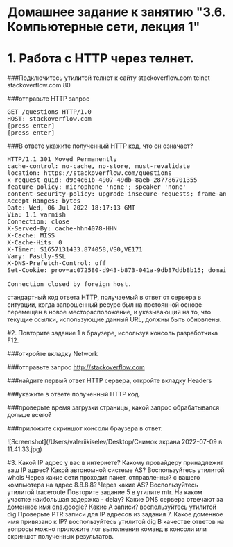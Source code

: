 # Домашнее задание к занятию "3.6. Компьютерные сети, лекция 1"
# 1. Работа c HTTP через телнет.

###Подключитесь утилитой телнет к сайту stackoverflow.com telnet stackoverflow.com 80

###отправьте HTTP запрос
<pre>GET /questions HTTP/1.0
HOST: stackoverflow.com
[press enter]
[press enter]</pre>
###В ответе укажите полученный HTTP код, что он означает?
<pre>
HTTP/1.1 301 Moved Permanently
cache-control: no-cache, no-store, must-revalidate
location: https://stackoverflow.com/questions
x-request-guid: d9e4c61b-4907-49db-8aeb-287786701355
feature-policy: microphone 'none'; speaker 'none'
content-security-policy: upgrade-insecure-requests; frame-ancestors 'self' https://stackexchange.com
Accept-Ranges: bytes
Date: Wed, 06 Jul 2022 18:17:13 GMT
Via: 1.1 varnish
Connection: close
X-Served-By: cache-hhn4078-HHN
X-Cache: MISS
X-Cache-Hits: 0
X-Timer: S1657131433.874058,VS0,VE171
Vary: Fastly-SSL
X-DNS-Prefetch-Control: off
Set-Cookie: prov=ac072580-d943-b873-041a-9db87ddb8b15; domain=.stackoverflow.com; expires=Fri, 01-Jan-2055 00:00:00 GMT; path=/; HttpOnly

Connection closed by foreign host.
</pre>

 стандартный код ответа HTTP, получаемый в ответ от сервера в ситуации, когда запрошенный ресурс был на постоянной основе перемещён в новое месторасположение, и указывающий на то, что текущие ссылки, использующие данный URL, должны быть обновлены. 

#2. Повторите задание 1 в браузере, используя консоль разработчика F12.

###откройте вкладку Network

###отправьте запрос http://stackoverflow.com

###найдите первый ответ HTTP сервера, откройте вкладку Headers

###укажите в ответе полученный HTTP код.

###проверьте время загрузки страницы, какой запрос обрабатывался дольше всего?

###приложите скриншот консоли браузера в ответ.

![Screenshot](/Users/valeriikiselev/Desktop/Снимок экрана 2022-07-09 в 11.41.33.jpg)

#3. Какой IP адрес у вас в интернете?
Какому провайдеру принадлежит ваш IP адрес? Какой автономной системе AS? Воспользуйтесь утилитой whois
Через какие сети проходит пакет, отправленный с вашего компьютера на адрес 8.8.8.8? Через какие AS? Воспользуйтесь утилитой traceroute
Повторите задание 5 в утилите mtr. На каком участке наибольшая задержка - delay?
Какие DNS сервера отвечают за доменное имя dns.google? Какие A записи? воспользуйтесь утилитой dig
Проверьте PTR записи для IP адресов из задания 7. Какое доменное имя привязано к IP? воспользуйтесь утилитой dig
В качестве ответов на вопросы можно приложите лог выполнения команд в консоли или скриншот полученных результатов.